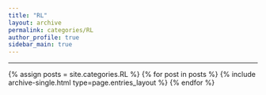 ```yaml
---
title: "RL"
layout: archive
permalink: categories/RL
author_profile: true
sidebar_main: true
---
```


<!-- 공백이 포함되어 있는 카테고리 이름의 경우 site.categories['a b c'] 이런식으로! -->

***

{% assign posts = site.categories.RL %}
{% for post in posts %} {% include archive-single.html type=page.entries_layout %} {% endfor %}